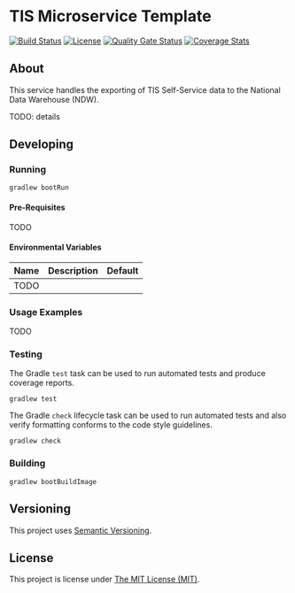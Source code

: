 # TIS Microservice Template

[![Build Status][build-badge]][build-href]
[![License][license-badge]][license-href]
[![Quality Gate Status][quality-gate-badge]][quality-gate-href]
[![Coverage Stats][coverage-badge]][coverage-href]

## About
This service handles the exporting of TIS Self-Service data to the National Data Warehouse (NDW).

TODO: details

## Developing

### Running

```shell
gradlew bootRun
```

#### Pre-Requisites
TODO

#### Environmental Variables

| Name | Description                                               | Default   |
|------|-----------------------------------------------------------|-----------|
| TODO |                                                           |           | 


### Usage Examples
TODO

### Testing

The Gradle `test` task can be used to run automated tests and produce coverage
reports.
```shell
gradlew test
```

The Gradle `check` lifecycle task can be used to run automated tests and also
verify formatting conforms to the code style guidelines.
```shell
gradlew check
```

### Building

```shell
gradlew bootBuildImage
```

## Versioning
This project uses [Semantic Versioning](semver.org).

## License
This project is license under [The MIT License (MIT)](LICENSE).

[coverage-badge]: https://sonarcloud.io/api/project_badges/measure?project=Health-Education-England_tis-trainee-ndw-exporter&metric=coverage

[coverage-href]: https://sonarcloud.io/component_measures?metric=coverage&id=Health-Education-England_tis-trainee-ndw-exporter

[build-badge]: https://badgen.net/github/checks/health-education-england/tis-trainee-ndw-exporter?label=build&icon=github

[build-href]: https://github.com/Health-Education-England/tis-trainee-ndw-exporter/actions/workflows/ci-cd-workflow.yml

[license-badge]: https://badgen.net/github/license/health-education-england/tis-trainee-ndw-exporter

[license-href]: LICENSE

[quality-gate-badge]: https://sonarcloud.io/api/project_badges/measure?project=Health-Education-England_tis-trainee-ndw-exporter&metric=alert_status

[quality-gate-href]: https://sonarcloud.io/summary/new_code?id=Health-Education-England_tis-trainee-ndw-exporter
